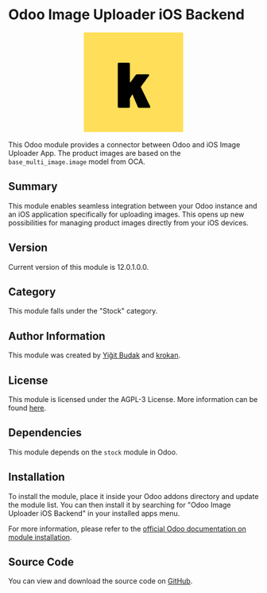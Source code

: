 # Odoo Image Uploader iOS Backend

<p align="center">
  <img src="./static/description/icon.png" alt="Project Icon">
</p>

This Odoo module provides a connector between Odoo and iOS Image Uploader App. The product images are based on the `base_multi_image.image` model from OCA.

## Summary

This module enables seamless integration between your Odoo instance and an iOS application specifically for uploading images. This opens up new possibilities for managing product images directly from your iOS devices.

## Version

Current version of this module is 12.0.1.0.0.

## Category

This module falls under the "Stock" category.

## Author Information

This module was created by [Yiğit Budak](https://github.com/yibudak) and [krokan](https://github.com/krokan-us).

## License

This module is licensed under the AGPL-3 License. More information can be found [here](http://www.gnu.org/licenses/agpl).

## Dependencies

This module depends on the `stock` module in Odoo.

## Installation

To install the module, place it inside your Odoo addons directory and update the module list. You can then install it by searching for "Odoo Image Uploader iOS Backend" in your installed apps menu.

For more information, please refer to the [official Odoo documentation on module installation](https://www.odoo.com/documentation/user/12.0/apps.html).

## Source Code

You can view and download the source code on [GitHub](https://github.com/krokan-us/odoo-image-uploader).
